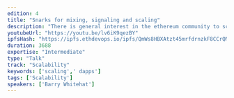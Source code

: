 ```yaml
---
edition: 4
title: "Snarks for mixing, signaling and scaling"
description: "There is general interest in the ethereum community to scale ethereum by moving dapps inside snarks. The key to do this is to make an efficient signature function available inside a snark. We present this signature function https://github.com/barryWhiteHat/baby_jubjub_ecc designed to work efficiently inside a snark. Furthermore we describe an architecture to scale ethereum using snarks. We discuss the trade offs required and compare them to building a dapp inside the evm."
youtubeUrl: "https://youtu.be/lv6iK9qezBY"
ipfsHash: "https://ipfs.ethdevops.io/ipfs/QmWs8HBXAtzt45mrfdrnzkF8CCrQMZXQxeWfpjcr9Rfvci?filename=Snarks_for_mixing_signaling_and_scaling_by_Barry_Whitehat_Devcon4-lv6iK9qezBY.mp4"
duration: 3688
expertise: "Intermediate"
type: "Talk"
track: "Scalability"
keywords: ['scaling',' dapps']
tags: ['Scalability']
speakers: ['Barry Whitehat']
---
```

